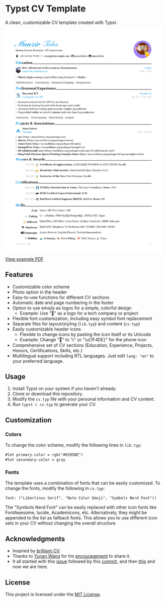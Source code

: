 # Typst CV Template

A clean, customizable CV template created with Typst.

![CV Template Preview](cv.svg)

[View example PDF](cv.pdf)

## Features

- Customizable color scheme
- Photo option in the header
- Easy-to-use functions for different CV sections
- Automatic date and page numbering in the footer
- Option to use emojis as logos for a simple, colorful design
  - Example: Use "🚀" as a logo for a tech company or project
- Flexible font customization, including easy symbol font replacement
- Separate files for layout/styling (`lib.typ`) and content (`cv.typ`)
- Easily customizable header icons
  - Flexible to change icons by pasting the icon itself or its Unicode
  - Example: Change "📱" to "📞" or "\u{1F4DE}" for the phone icon
- Comprehensive set of CV sections (Education, Experience, Projects, Honors, Certifications, Skills, etc.)
- Multilingual support including RTL languages. Just edit `lang: "en"` to your preferred language.

## Usage

1. Install Typst on your system if you haven't already.
2. Clone or download this repository.
3. Modify the `cv.typ` file with your personal information and CV content.
4. Run `typst c cv.typ` to generate your CV.

## Customization

### Colors

To change the color scheme, modify the following lines in `lib.typ`:

```typst
#let primary-color = rgb("#0395DE")
#let secondary-color = gray
```

### Fonts

The template uses a combination of fonts that can be easily customized. To change the fonts, modify the following in `cv.typ`:

```typst
font: ("Libertinus Serif", "Noto Color Emoji", "Symbols Nerd Font"))
```

The "Symbols Nerd Font" can be easily replaced with other icon fonts like FontAwesome, lucide, Academicons, etc. Alternatively, they might be appended to the list as fallback fonts. This allows you to use different icon sets in your CV without changing the overall structure.

## Acknowledgments

- Inspired by [brilliant-CV](https://github.com/mintyfrankie/brilliant-CV).
- Thanks to [Yunan Wang](https://github.com/mintyfrankie) for his [encouragement](https://github.com/mintyfrankie/brilliant-CV/issues/67) to share it.
- It all started with this [issue](https://github.com/mintyfrankie/brilliant-CV-Submodule/issues/3) followed by this [commit](https://github.com/mintyfrankie/brilliant-CV-Submodule/pull/4), and then [this](https://github.com/mintyfrankie/brilliant-CV/issues/55) and now we are here.

## License

This project is licensed under the [MIT License](./LICENSE).
